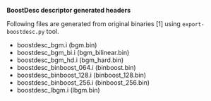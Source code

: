
**BoostDesc descriptor generated headers**

 Following files are generated from original binaries [1] using ```export-boostdesc.py``` tool.

* boostdesc_bgm.i (bgm.bin)
* boostdesc_bgm_bi.i (bgm_bilinear.bin)
* boostdesc_bgm_hd.i (bgm_hard.bin)
* boostdesc_binboost_064.i (binboost.bin)
* boostdesc_binboost_128.i (binboost_128.bin)
* boostdesc_binboost_256.i (binboost_256.bin)
* boostdesc_lbgm.i (lbgm.bin)
